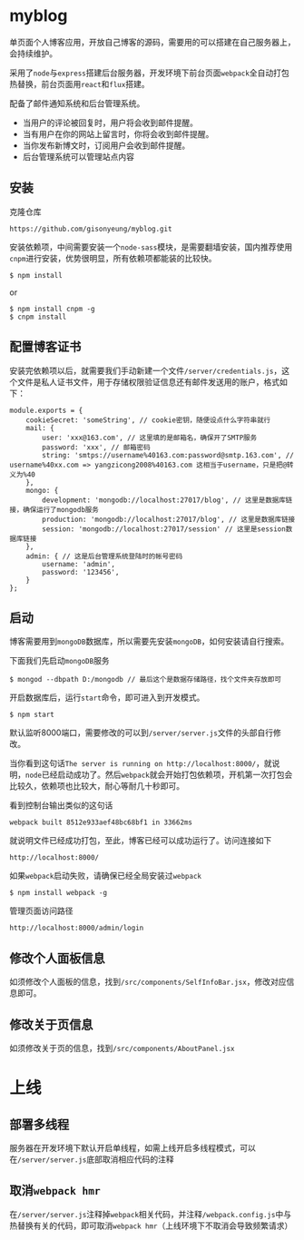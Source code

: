 # myblog
单页面个人博客应用，开放自己博客的源码，需要用的可以搭建在自己服务器上，会持续维护。

采用了`node`与`express`搭建后台服务器，开发环境下前台页面`webpack`全自动打包热替换，前台页面用`react`和`flux`搭建。

配备了邮件通知系统和后台管理系统。
* 当用户的评论被回复时，用户将会收到邮件提醒。
* 当有用户在你的网站上留言时，你将会收到邮件提醒。
* 当你发布新博文时，订阅用户会收到邮件提醒。
* 后台管理系统可以管理站点内容

## 安装

克隆仓库

```
https://github.com/gisonyeung/myblog.git
```

安装依赖项，中间需要安装一个`node-sass`模块，是需要翻墙安装，国内推荐使用`cnpm`进行安装，优势很明显，所有依赖项都能装的比较快。

```
$ npm install
```

or

```
$ npm install cnpm -g
$ cnpm install
```

## 配置博客证书
安装完依赖项以后，就需要我们手动新建一个文件`/server/credentials.js`，这个文件是私人证书文件，用于存储权限验证信息还有邮件发送用的账户，格式如下：
```
module.exports = {
    cookieSecret: 'someString', // cookie密钥，随便设点什么字符串就行
    mail: {
        user: 'xxx@163.com', // 这里填的是邮箱名，确保开了SMTP服务
        password: 'xxx', // 邮箱密码
        string: 'smtps://username%40163.com:password@smtp.163.com', // username%40xx.com => yangzicong2008%40163.com 这相当于username，只是把@转义为%40
    },
    mongo: {
        development: 'mongodb://localhost:27017/blog', // 这里是数据库链接，确保运行了mongodb服务
        production: 'mongodb://localhost:27017/blog', // 这里是数据库链接
        session: 'mongodb://localhost:27017/session' // 这里是session数据库链接
    },
    admin: { // 这是后台管理系统登陆时的帐号密码
        username: 'admin', 
        password: '123456', 
    }
};
```

## 启动

博客需要用到`mongoDB`数据库，所以需要先安装`mongoDB`，如何安装请自行搜索。

下面我们先启动`mongoDB`服务

```
$ mongod --dbpath D:/mongodb // 最后这个是数据存储路径，找个文件夹存放即可
```

开启数据库后，运行`start`命令，即可进入到开发模式。

```
$ npm start
```

默认监听8000端口，需要修改的可以到`/server/server.js`文件的头部自行修改。

当你看到这句话`The server is running on http://localhost:8000/`，就说明，`node`已经启动成功了。然后`webpack`就会开始打包依赖项，开机第一次打包会比较久，依赖项也比较大，耐心等耐几十秒即可。

看到控制台输出类似的这句话

```
webpack built 8512e933aef48bc68bf1 in 33662ms
```

就说明文件已经成功打包，至此，博客已经可以成功运行了。访问连接如下

```
http://localhost:8000/
```

如果`webpack`启动失败，请确保已经全局安装过`webpack`

```
$ npm install webpack -g
```

管理页面访问路径
```
http://localhost:8000/admin/login
```



## 修改个人面板信息
如须修改个人面板的信息，找到`/src/components/SelfInfoBar.jsx`，修改对应信息即可。

## 修改关于页信息
如须修改关于页的信息，找到`/src/components/AboutPanel.jsx`

# 上线

## 部署多线程
服务器在开发环境下默认开启单线程，如需上线开启多线程模式，可以在`/server/server.js`底部取消相应代码的注释

## 取消`webpack hmr`
在`/server/server.js`注释掉`webpack`相关代码，并注释`/webpack.config.js`中与热替换有关的代码，即可取消`webpack hmr`（上线环境下不取消会导致频繁请求）

